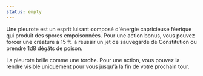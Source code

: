 ```yaml
---
status: empty
---
```

Une pleurote est un esprit luisant composé d'énergie capricieuse féerique qui produit des spores empoisonnées. Pour une action bonus, vous pouvez forcer une créature à 15 ft. à réussir un jet de sauvegarde de Constitution ou prendre 1d8 dégâts de poison.

La pleurote brille comme une torche. Pour une action, vous pouvez la rendre visible uniquement pour vous jusqu'à la fin de votre prochain tour.